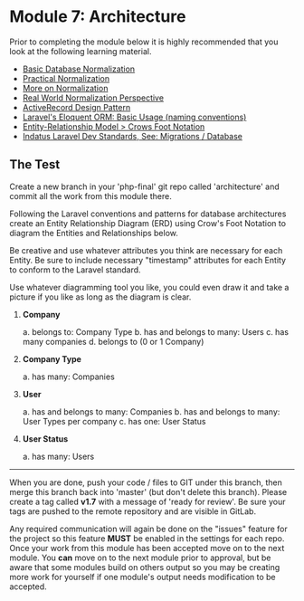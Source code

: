 # Module 7: Architecture

Prior to completing the module below it is highly recommended that you look at the following learning material.  

* [Basic Database Normalization](http://databases.about.com/od/specificproducts/a/normalization.htm)
* [Practical Normalization](http://support.microsoft.com/kb/283878)
* [More on Normalization](http://www.princeton.edu/~achaney/tmve/wiki100k/docs/Database_normalization.html)
* [Real World Normalization Perspective](http://www.codinghorror.com/blog/2008/07/maybe-normalizing-isnt-normal.html)
* [ActiveRecord Design Pattern](https://en.wikipedia.org/wiki/Active_record_pattern)
* [Laravel's Eloquent ORM: Basic Usage (naming conventions)](http://laravel.com/docs/eloquent#basic-usage)
* [Entity-Relationship Model > Crows Foot Notation](https://en.wikipedia.org/wiki/Entity–relationship_model#Crow.27s_Foot_Notation)
* [Indatus Laravel Dev Standards,  See: Migrations / Database](http://helpdesk.indatus.com/KB/a198/laravel-php-framework-development-standards.aspx)


## The Test


Create a new branch in your 'php-final' git repo called 'architecture' and commit all the work from this module there. 

Following the Laravel conventions and patterns for database architectures create an Entity Relationship Diagram (ERD) using Crow's Foot Notation to diagram the Entities and Relationships below.  

Be creative and use whatever attributes you think are necessary for each Entity.  Be sure to include necessary "timestamp" attributes for each Entity to conform to the Laravel standard.  

Use whatever diagramming tool you like, you could even draw it and take a picture if you like as long as the diagram is clear.

	
1.  **Company**

	a. belongs to: Company Type
	b. has and belongs to many: Users
	c. has many companies
	d. belongs to (0 or 1 Company)
	
2.  **Company Type**

	a. has many: Companies
	
3.  **User**

	a. has and belongs to many: Companies
	b. has and belongs to many: User Types per company
	c. has one: User Status
	
4.  **User Status**

	a. has many: Users

	 



----------

When you are done, push your code / files to GIT under this branch, then merge this branch back into 'master' (but don't delete this branch).  Please create a tag called **v1.7** with a message of 'ready for review'.  Be sure your tags are pushed to the remote repository and are visible in GitLab.

Any required communication will again be done on the "issues" feature for the project so this feature **MUST** be enabled in the settings for each repo.  Once your work from this module has been accepted move on to the next module.  You **can** move on to the next module prior to approval, but be aware that some modules build on others output so you may be creating more work for yourself if one module's output needs modification to be accepted.

